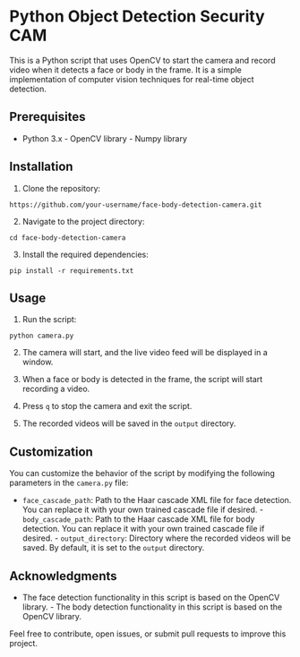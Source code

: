 # Python Object Detection Security CAM

This is a Python script that uses OpenCV to start the camera and record
video when it detects a face or body in the frame. It is a simple
implementation of computer vision techniques for real-time object
detection.

## Prerequisites

- Python 3.x - OpenCV library - Numpy library

## Installation

1. Clone the repository:

``` git clone
https://github.com/your-username/face-body-detection-camera.git
```

2. Navigate to the project directory:

``` cd face-body-detection-camera ```

3. Install the required dependencies:

``` pip install -r requirements.txt ```

## Usage

1. Run the script:

``` python camera.py ```

2. The camera will start, and the live video feed will be displayed in
a window.

3. When a face or body is detected in the frame, the script will start
recording a video.

4. Press `q` to stop the camera and exit the script.

5. The recorded videos will be saved in the `output` directory.

## Customization

You can customize the behavior of the script by modifying the following
parameters in the `camera.py` file:

- `face_cascade_path`: Path to the Haar cascade XML file for face
detection. You can replace it with your own trained cascade file if
desired. - `body_cascade_path`: Path to the Haar cascade XML file for
body detection. You can replace it with your own trained cascade file if
desired. - `output_directory`: Directory where the recorded videos
will be saved. By default, it is set to the `output` directory.

## Acknowledgments

- The face detection functionality in this script is based on the
OpenCV library. - The body detection functionality in this script is
based on the OpenCV library.

Feel free to contribute, open issues, or submit pull requests to improve
this project.
